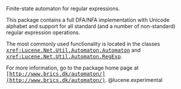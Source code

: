 ﻿
<!--
 dk.brics.automaton

 Copyright (c) 2001-2009 Anders Moeller
 All rights reserved.

 Redistribution and use in source and binary forms, with or without
 modification, are permitted provided that the following conditions
 are met:
 1. Redistributions of source code must retain the above copyright
    notice, this list of conditions and the following disclaimer.
 2. Redistributions in binary form must reproduce the above copyright
    notice, this list of conditions and the following disclaimer in the
    documentation and/or other materials provided with the distribution.
 3. The name of the author may not be used to endorse or promote products
    derived from this software without specific prior written permission.

 THIS SOFTWARE IS PROVIDED BY THE AUTHOR ``AS IS'' AND ANY EXPRESS OR
 IMPLIED WARRANTIES, INCLUDING, BUT NOT LIMITED TO, THE IMPLIED WARRANTIES
 OF MERCHANTABILITY AND FITNESS FOR A PARTICULAR PURPOSE ARE DISCLAIMED.
 IN NO EVENT SHALL THE AUTHOR BE LIABLE FOR ANY DIRECT, INDIRECT,
 INCIDENTAL, SPECIAL, EXEMPLARY, OR CONSEQUENTIAL DAMAGES (INCLUDING, BUT
 NOT LIMITED TO, PROCUREMENT OF SUBSTITUTE GOODS OR SERVICES; LOSS OF USE,
 DATA, OR PROFITS; OR BUSINESS INTERRUPTION) HOWEVER CAUSED AND ON ANY
 THEORY OF LIABILITY, WHETHER IN CONTRACT, STRICT LIABILITY, OR TORT
 (INCLUDING NEGLIGENCE OR OTHERWISE) ARISING IN ANY WAY OUT OF THE USE OF
 THIS SOFTWARE, EVEN IF ADVISED OF THE POSSIBILITY OF SUCH DAMAGE.
-->

Finite-state automaton for regular expressions.

This package contains a full DFA/NFA implementation with Unicode
alphabet and support for all standard (and a number of non-standard)
regular expression operations.

The most commonly used functionality is located in the classes
<tt><xref:Lucene.Net.Util.Automaton.Automaton></tt> and
<tt><xref:Lucene.Net.Util.Automaton.RegExp></tt>.

For more information, go to the package home page at 
<tt>[http://www.brics.dk/automaton/](http://www.brics.dk/automaton/)</tt>.
@lucene.experimental